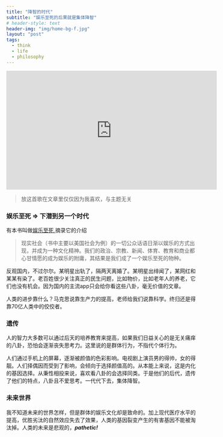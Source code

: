 ```yaml
---
title: "降智的时代"
subtitle: "娱乐至死的后果就是集体降智"
# header-style: text
header-img: "img/home-bg-f.jpg"
layout: "post"
tags:
  - think
  - life
  - philosophy
---
```


<iframe width="560" height="315" src="https://www.youtube-nocookie.com/embed/ADWlh123Xm4?controls=0" frameborder="0" allow="accelerometer; autoplay; encrypted-media; gyroscope; picture-in-picture" allowfullscreen></iframe>

> 放这首歌在文章里仅仅因为我喜欢，与主题无关

### 娱乐至死 => 下潜到另一个时代

有本书叫做[娱乐至死]([https://zh.wikipedia.org/wiki/%E5%A8%B1%E4%B9%90%E8%87%B3%E6%AD%BB](https://zh.wikipedia.org/wiki/娱乐至死)),摘录它的介绍

> 现实社会（书中主要以美国社会为例）的一切公众话语日渐以娱乐的方式出现，并成为一种文化精神。我们的政治、宗教、新闻、体育、教育和商业都心甘情愿的成为娱乐的附庸，其结果是我们成了一个娱乐至死的物种。

反观国内，不过尔尔。某明星出轨了，隔两天离婚了。某明星出绯闻了，某网红和某某有染了。老百姓很少关注真正的民生问题，比如物价，比如老年人的养老，它们也没有机会。因为国内的主流app只会给你看这些八卦，毫无价值的文章。

人类的进步靠什么？马克思说靠生产力的提高，老师给我们说靠科学。终归还是得靠70亿人类中的佼佼者。

### 遗传

人的智力大多数可以通过后天的培养教育来提高，如果我们日益关心的是无关痛痒的八卦，恐怕会逐渐丧失思考力。这里说的是群体行为，不指代个体行为。

人们通过手机上的屏幕，逐渐被颜值的色彩影响。电视剧上演员男的得帅，女的得靓。人们择偶因而受到了影响，会倾向于选择颜值高的。从本能上来说，这是内化的基因选择。从秉性相投来说，喜欢看八卦的会选择同类。于是他们的后代，遗传了他们的特点，八卦且不爱思考。一代代下去，集体降智。

### 未来世界

我不知道未来的世界怎样，但是群体的娱乐文化却是致命的。加上现代医疗水平的提高，优胜劣汰的自然效应失去了效果，人类的基因裂变产生的有害基因不能被淘汰掉。人类的未来是悲观的，***pathetic!***